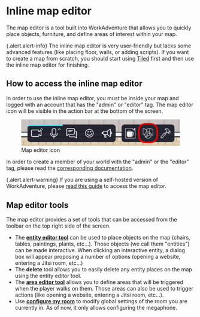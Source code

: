# Inline map editor

The map editor is a tool built into WorkAdventure that allows you to quickly place objects, furniture, and define areas 
of interest within your map.

{.alert.alert-info}
The inline map editor is very user-friendly but lacks some advanced features (like placing floor, walls, or adding
scripts). If you want to create a map from scratch, you should start using [Tiled](../build-your-map.md) first
and then use the inline map editor for finishing. 

## How to access the inline map editor

In order to use the inline map editor, you must be inside your map and logged with an account that has the
"admin" or "editor" tag. The map editor icon will be visible in the action bar at the bottom of the screen.

<div class="text-center">
    <figure class="figure">
        <img src="../images/editor/map-editor-icon.png" class="figure-img img-fluid rounded w-75" alt="" />
        <figcaption class="figure-caption">Map editor icon</figcaption>
    </figure>
</div>

In order to create a member of your world with the "admin" or the "editor" tag, please read the 
[corresponding documentation](/admin-guide/manage-members).

{.alert.alert-warning}
If you are using a self-hosted version of WorkAdventure, please [read this guide](https://github.com/workadventure/workadventure/blob/master/docs/dev/self-hosted-access.md) to access the map editor.

## Map editor tools

The map editor provides a set of tools that can be accessed from the toolbar on the top right side of the screen.

- The **[entity editor tool](entity-editor.md)** can be used to place objects on the map (chairs, tables, paintings, plants, etc...).
  Those objects (we call them "entities") can be made interactive. When clicking an interactive entity, a dialog box
  will appear proposing a number of options (opening a website, entering a Jitsi room, etc...)
- The **delete** tool allows you to easily delete any entity places on the map using the entity editor tool.
- The **[area editor tool](area-editor.md)** allows you to define areas that will be triggered when the player walks on them. Those areas
  can also be used to trigger actions (like opening a website, entering a Jitsi room, etc...).
- Use **[configure my room](broadcast.md)** to modify global settings of the room you are currently in.
  As of now, it only allows configuring the megaphone.
